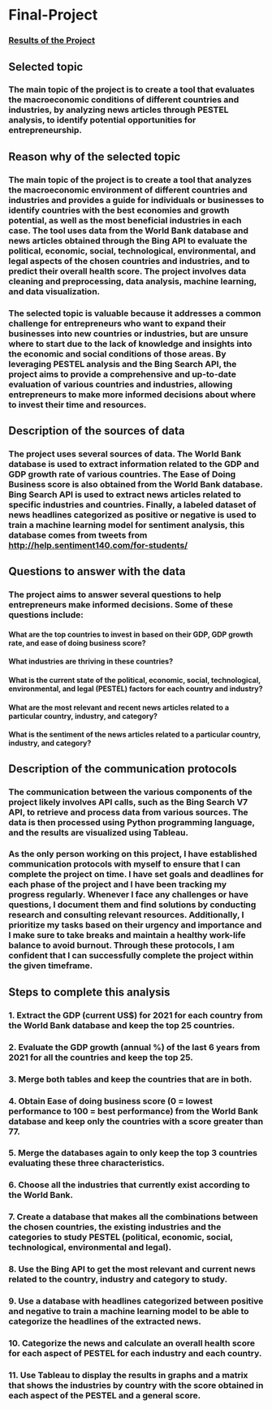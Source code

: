 # Final-Project

### [Results of the Project](https://public.tableau.com/views/Final-Project_16780679054800/Story?:language=en-US&:display_count=n&:origin=viz_share_link)

## Selected topic

### The main topic of the project is to create a tool that evaluates the macroeconomic conditions of different countries and industries, by analyzing news articles through PESTEL analysis, to identify potential opportunities for entrepreneurship.

## Reason why of the selected topic

### The main topic of the project is to create a tool that analyzes the macroeconomic environment of different countries and industries and provides a guide for individuals or businesses to identify countries with the best economies and growth potential, as well as the most beneficial industries in each case. The tool uses data from the World Bank database and news articles obtained through the Bing API to evaluate the political, economic, social, technological, environmental, and legal aspects of the chosen countries and industries, and to predict their overall health score. The project involves data cleaning and preprocessing, data analysis, machine learning, and data visualization. 

### The selected topic is valuable because it addresses a common challenge for entrepreneurs who want to expand their businesses into new countries or industries, but are unsure where to start due to the lack of knowledge and insights into the economic and social conditions of those areas. By leveraging PESTEL analysis and the Bing Search API, the project aims to provide a comprehensive and up-to-date evaluation of various countries and industries, allowing entrepreneurs to make more informed decisions about where to invest their time and resources.

## Description of the sources of data

### The project uses several sources of data. The World Bank database is used to extract information related to the GDP and GDP growth rate of various countries. The Ease of Doing Business score is also obtained from the World Bank database. Bing Search API is used to extract news articles related to specific industries and countries. Finally, a labeled dataset of news headlines categorized as positive or negative is used to train a machine learning model for sentiment analysis, this database comes from tweets from http://help.sentiment140.com/for-students/

## Questions to answer with the data

### The project aims to answer several questions to help entrepreneurs make informed decisions. Some of these questions include:
#### What are the top countries to invest in based on their GDP, GDP growth rate, and ease of doing business score?
#### What industries are thriving in these countries?
#### What is the current state of the political, economic, social, technological, environmental, and legal (PESTEL) factors for each country and industry?
#### What are the most relevant and recent news articles related to a particular country, industry, and category?
#### What is the sentiment of the news articles related to a particular country, industry, and category?

## Description of the communication protocols

### The communication between the various components of the project likely involves API calls, such as the Bing Search V7 API, to retrieve and process data from various sources. The data is then processed using Python programming language, and the results are visualized using Tableau.

### As the only person working on this project, I have established communication protocols with myself to ensure that I can complete the project on time. I have set goals and deadlines for each phase of the project and I have been tracking my progress regularly. Whenever I face any challenges or have questions, I document them and find solutions by conducting research and consulting relevant resources. Additionally, I prioritize my tasks based on their urgency and importance and I make sure to take breaks and maintain a healthy work-life balance to avoid burnout. Through these protocols, I am confident that I can successfully complete the project within the given timeframe.

## Steps to complete this analysis

### 1. Extract the GDP (current US$) for 2021 for each country from the World Bank database and keep the top 25 countries.
### 2. Evaluate the GDP growth (annual %) of the last 6 years from 2021 for all the countries and keep the top 25.
### 3. Merge both tables and keep the countries that are in both.
### 4. Obtain Ease of doing business score (0 = lowest performance to 100 = best performance) from the World Bank database and keep only the countries with a score greater than 77.
### 5. Merge the databases again to only keep the top 3 countries evaluating these three characteristics.
### 6. Choose all the industries that currently exist according to the World Bank.
### 7. Create a database that makes all the combinations between the chosen countries, the existing industries and the categories to study PESTEL (political, economic, social, technological, environmental and legal).
### 8. Use the Bing API to get the most relevant and current news related to the country, industry and category to study.
### 9. Use a database with headlines categorized between positive and negative to train a machine learning model to be able to categorize the headlines of the extracted news.
### 10. Categorize the news and calculate an overall health score for each aspect of PESTEL for each industry and each country.
### 11. Use Tableau to display the results in graphs and a matrix that shows the industries by country with the score obtained in each aspect of the PESTEL and a general score.

